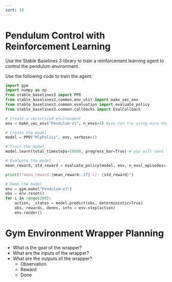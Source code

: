 ```yaml
---
sort: 19
---
```

# Pendulum Control with Reinforcement Learning

Use the Stable Baselines 3 library to train a reinforcement learning agent to control the pendulum environment.

Use the following code to train the agent:

```python
import gym
import numpy as np
from stable_baselines3 import PPO
from stable_baselines3.common.env_util import make_vec_env
from stable_baselines3.common.evaluation import evaluate_policy
from stable_baselines3.common.callbacks import EvalCallback

# Create a vectorsied environment
env = make_vec_env("Pendulum-v1", n_envs=4) #you can try using more than 4 environments if you have a powerful computer

# Create the model
model = PPO("MlpPolicy", env, verbose=1)

# Train the model
model.learn(total_timesteps=10000, progress_bar=True) # you will need to train for at least 500000 timesteps

# Evaluate the model
mean_reward, std_reward = evaluate_policy(model, env, n_eval_episodes=10)

print(f"mean_reward:{mean_reward:.2f} +/- {std_reward}")

# Demo the model
env = gym.make("Pendulum-v1")
obs = env.reset()
for i in range(200):
    action, _states = model.predict(obs, deterministic=True)
    obs, rewards, dones, info = env.step(action)
    env.render()
```

# Gym Environment Wrapper Planning 

- What is the goal of the wrapper?
- What are the inputs of the wrapper?
- What are the outputs of the wrapper?
    - Observation
    - Reward
    - Done
